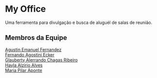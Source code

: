 # My Office
Uma ferramenta para divulgação e busca de aluguél de salas de reunião.

## Membros da Equipe
[Agustin Emanuel Fernandez](https://github.com/agustindefino22) <br>
[Fernando Agostini Ecker](https://github.com/ecker91) <br>
[Glauberty Alerrando Chagas Ribeiro](https://github.com/Alerrandoribeiro) <br>
[Hayla Alzirio Alves](https://github.com/hayla00) <br>
[Maria Pilar Aponte](https://github.com/pilaraponte)
